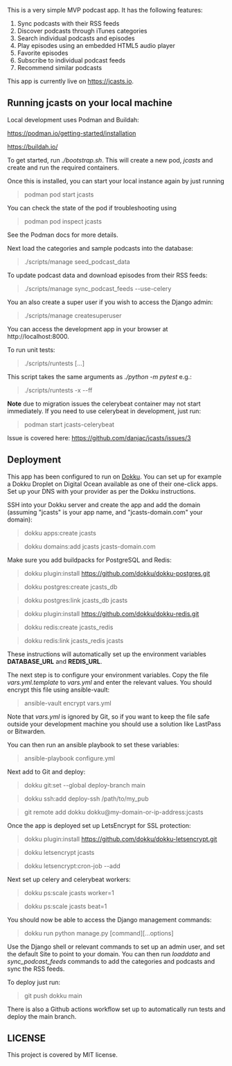 This is a very simple MVP podcast app. It has the following features:

1. Sync podcasts with their RSS feeds
2. Discover podcasts through iTunes categories
3. Search individual podcasts and episodes
4. Play episodes using an embedded HTML5 audio player
5. Favorite episodes
6. Subscribe to individual podcast feeds
7. Recommend similar podcasts

This app is currently live on https://jcasts.io.

## Running jcasts on your local machine

Local development uses Podman and Buildah:

https://podman.io/getting-started/installation

https://buildah.io/

To get started, run _./bootstrap.sh_. This will create a new pod, _jcasts_ and create and run the required containers.

Once this is installed, you can start your local instance again by just running

> podman pod start jcasts

You can check the state of the pod if troubleshooting using

> podman pod inspect jcasts

See the Podman docs for more details.

Next load the categories and sample podcasts into the database:

> ./scripts/manage seed_podcast_data

To update podcast data and download episodes from their RSS feeds:

> ./scripts/manage sync_podcast_feeds --use-celery

You an also create a super user if you wish to access the Django admin:

> ./scripts/manage createsuperuser

You can access the development app in your browser at http://localhost:8000.

To run unit tests:

> ./scripts/runtests [...]

This script takes the same arguments as _./python -m pytest_ e.g.:

> ./scripts/runtests -x --ff

**Note** due to migration issues the celerybeat container may not start immediately. If you need to use celerybeat in development, just run:

> podman start jcasts-celerybeat

Issue is covered here: https://github.com/danjac/jcasts/issues/3

## Deployment

This app has been configured to run on [Dokku](https://github.com/dokku/dokku). You can set up for example a Dokku Droplet on Digital Ocean available as one of their one-click apps. Set up your DNS with your provider as per the Dokku instructions.

SSH into your Dokku server and create the app and add the domain (assuming "jcasts" is your app name, and "jcasts-domain.com" your domain):

> dokku apps:create jcasts

> dokku domains:add jcasts jcasts-domain.com

Make sure you add buildpacks for PostgreSQL and Redis:

> dokku plugin:install https://github.com/dokku/dokku-postgres.git

> dokku postgres:create jcasts_db

> dokku postgres:link jcasts_db jcasts

> dokku plugin:install https://github.com/dokku/dokku-redis.git

> dokku redis:create jcasts_redis

> dokku redis:link jcasts_redis jcasts

These instructions will automatically set up the environment variables **DATABASE_URL** and **REDIS_URL**.

The next step is to configure your environment variables. Copy the file _vars.yml.template_ to _vars.yml_ and enter the relevant values. You should encrypt this file using ansible-vault:

> ansible-vault encrypt vars.yml

Note that _vars.yml_ is ignored by Git, so if you want to keep the file safe outside your development machine you should use a solution like LastPass or Bitwarden.

You can then run an ansible playbook to set these variables:

> ansible-playbook configure.yml

Next add to Git and deploy:

> dokku git:set --global deploy-branch main

> dokku ssh:add deploy-ssh /path/to/my_pub

> git remote add dokku dokku@my-domain-or-ip-address:jcasts

Once the app is deployed set up LetsEncrypt for SSL protection:

> dokku plugin:install https://github.com/dokku/dokku-letsencrypt.git

> dokku letsencrypt jcasts

> dokku letsencrypt:cron-job --add

Next set up celery and celerybeat workers:

> dokku ps:scale jcasts worker=1

> dokku ps:scale jcasts beat=1

You should now be able to access the Django management commands:

> dokku run python manage.py [command][...options]

Use the Django shell or relevant commands to set up an admin user, and set the default Site to point to your domain. You can then run _loaddata_ and _sync_podcast_feeds_ commands to add the categories and podcasts and sync the RSS feeds.

To deploy just run:

> git push dokku main

There is also a Github actions workflow set up to automatically run tests and deploy the main branch.

## LICENSE

This project is covered by MIT license.
